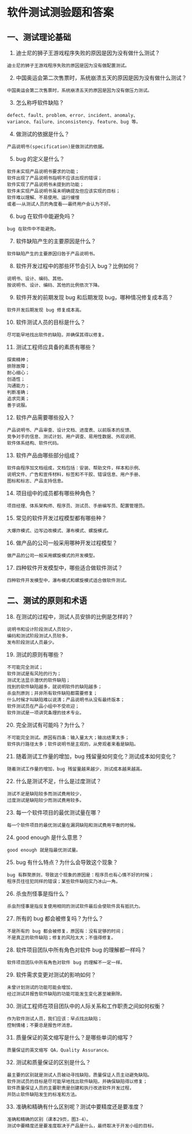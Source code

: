 # 软件测试测验题和答案

## 一、测试理论基础 

1. 迪士尼的狮子王游戏程序失败的原因是因为没有做什么测试？   
```
迪士尼的狮子王游戏程序失败的原因是因为没有做配置测试。
```
2. 中国奥运会第二次售票时，系统崩溃五天的原因是因为没有做什么测试？  
```
中国奥运会第二次售票时，系统崩溃五天的原因是因为没有做压力测试。  
```
3. 怎么称呼软件缺陷？  
```
defect、fault、problem、error、incident、anomaly、
variance、failure、inconsistency、feature、bug 等。
```
4. 做测试的依据是什么？  
```
产品说明书(specification)是做测试的依据。
```
5. bug 的定义是什么？  
```
软件未实现产品说明书要求的功能；
软件出现了产品说明书指明不应该出现的错误；
软件实现了产品说明书未提到的功能；
软件未实现产品说明书虽未明确提及但应该实现的目标；
软件难以理解、不易使用、运行缓慢
或者——从测试人员的角度看——最终用户会认为不好。
```
6. bug 在软件中能避免吗？  
```
bug 在软件中不能避免。  
```
7. 软件缺陷产生的主要原因是什么？  
```
软件缺陷产生的主要原因归咎于产品说明书。    
``` 
8. 软件开发过程中的那些环节会引入 bug？比例如何？    
```
说明书、设计、编码、其他。
按说明书、设计、编码、其他的比例依次下降。     
``` 
9. 软件开发的前期发现 bug 和后期发现 bug，哪种情况修复成本高？  
```
软件开发后期发现 bug 修复成本高。    
``` 
10. 软件测试人员的目标是什么？  
```
尽可能早地找出软件的缺陷，并确保其得以修复。    
``` 
11. 测试工程师应具备的素质有哪些？  
```
探索精神；
排除故障；
耐心细心；
创造性；
沟通能力；
判断准确；
追求完美；
善于说服。    
``` 
12. 软件产品需要哪些投入？  
```
产品说明书、产品审查、设计文档、进度表、以前版本的反馈、
竞争对手的信息、测试计划、用户调查、易用性数据、外观说明、
软件体系结构、软件代码。    
``` 
13. 软件产品由哪些部分组成？  
```
软件由程序加文档组成，文档包括：安装、帮助文件，样本和示例、
说明文件、广告和宣传材料，标签和不干胶、错误信息、用户手册、
图标和标志、产品支持信息。    
``` 
14. 项目组中的成员都有哪些种角色？  
```
项目经理、体系架构师、程序员、测试员、手册编写员、配置管理员。    
``` 
15. 常见的软件开发过程模型都有哪些种？  
```
大爆炸模式、边写边改模式、瀑布模式、螺旋模式。    
``` 
16. 做产品的公司一般采用哪种开发过程模型？  
```
做产品的公司一般采用螺旋模式的开发模型。    
``` 
17. 四种软件开发模型中，哪些适合做软件测试？  
```
四种软件开发模型中，瀑布模式和螺旋模式适合做软件测试。    
``` 

## 二、测试的原则和术语

18. 在测试的过程中，测试人员安排的比例是怎样的？  
```
说明书和设计阶段测试人员较少，
编码和测试阶段测试人员较多，
发布阶段测试人员最少。    
``` 
19. 测试的原则有哪些？  
```
不可能完全测试；
软件测试是有风险的行为；
测试无法显示潜伏的软件缺陷；
找到的软件缺陷越多，就说明软件的缺陷越多；
杀虫剂原则；并非所有软件缺陷都需要修复；
什么时候才叫缺陷难以说清；产品说明书从没有最终版本；
软件测试员在产品小组中不受欢迎；
软件测试是一项讲究条理的技术专业。    
``` 
20. 完全测试有可能吗？为什么？  
```
不可能完全测试。原因有四条：输入量太大；输出结果太多；
软件执行路径太多；软件说明书是主观的，从旁观者来看是缺陷。    
``` 
21. 随着测试工作量的增加，bug 残留量如何变化？测试成本如何变化？  
```
随着测试工作量的增加，bug 残留量越来越少，测试成本越来越高。    
``` 
22. 什么是测试不足，什么是过度测试？  
```
测试不足是缺陷较多而测试费用较少，
过度测试是缺陷较少而测试费用较多。    
``` 
23. 每一个软件项目的最优测试量在哪？  
```
每一个软件项目的最优测试量在漏洞缺陷和测试费用平衡的时候。    
``` 
24. good enough 是什么意思？  
```
good enough 就是指最优测试量。    
``` 
25. bug 有什么特点？为什么会导致这个现象？  
```
bug 有群聚原则，导致这个现象的原因是：程序员也有心情不好的时候；
程序员往往犯同样的错误；某些软件缺陷实乃冰山一角。    
``` 
26. 杀虫剂怪事是指什么？  
```
杀虫剂怪事是指反复使用相同的测试软件最后会使软件具有抵抗力。    
``` 
27. 所有的 bug 都会被修复吗？为什么？  
```
不是所有的 bug 都会被修复，原因有：没有足够的时间；
不是真正的软件缺陷；修复的风险太大；不值得修复。    
``` 
28. 软件项目团队中所有角色对软件 bug 的理解都一样吗？  
```
软件项目团队中所有角色对软件 bug 的理解不一定一样。    
``` 
29. 软件需求变更对测试的影响如何？  
```
未曾计划测试的功能可能会增加，
经过测试并报告软件缺陷的功能可能发生变化甚至被删除。    
``` 
30. 测试工程师在项目团队中的人际关系和工作职责之间如何权衡？  
```
作为软件测试人员，我们应该：早点找出缺陷；
控制情绪；不要总是报告坏消息。    
``` 
31. 质量保证的英文缩写是什么？是哪些单词的缩写？  
```
质量保证的英文缩写 QA，Quality Assurance。    
``` 
32. 测试和质量保证的区别是什么？  
```
最主要的区别就是测试人员被动寻找缺陷，质量保证人员主动避免缺陷。
软件测试员的目标是尽可能早地找出软件缺陷，并确保缺陷得以修复；
软件质量保证人员的主要职责是创建和执行改进软件开发过程，
并防止软件缺陷发生的标准和方法。    
``` 
33. 准确和精确有什么区别呢？测试中要精度还是要准度？  
```
准确和精确的区别（课本29页，图3-4）。
测试中要精度还是要准度取决于产品是什么，最终取决于开发小组的目标。    
``` 
